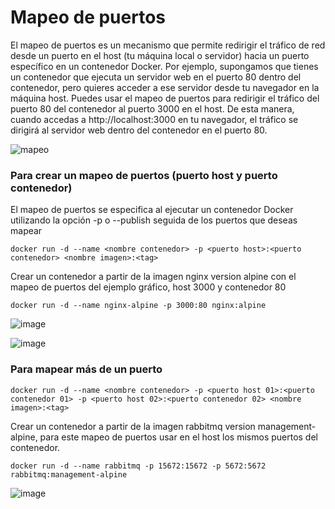 # Mapeo de puertos
El mapeo de puertos es un mecanismo que permite redirigir el tráfico de red desde un puerto en el host (tu máquina local o servidor) hacia un puerto específico en un contenedor Docker.
Por ejemplo, supongamos que tienes un contenedor que ejecuta un servidor web en el puerto 80 dentro del contenedor, pero quieres acceder a ese servidor desde tu navegador en la máquina host. Puedes usar el mapeo de puertos para redirigir el tráfico del puerto 80 del contenedor al puerto 3000 en el host. De esta manera, cuando accedas a http://localhost:3000 en tu navegador, el tráfico se dirigirá al servidor web dentro del contenedor en el puerto 80.

![mapeo](imagenes/mapeoPuertos.PNG)

### Para crear un mapeo de puertos (puerto host y puerto contenedor)
El mapeo de puertos se especifica al ejecutar un contenedor Docker utilizando la opción -p o --publish seguida de los puertos que deseas mapear
```
docker run -d --name <nombre contenedor> -p <puerto host>:<puerto contenedor> <nombre imagen>:<tag>

```
Crear un contenedor a partir de la imagen nginx version alpine con el mapeo de puertos del ejemplo gráfico, host 3000 y contenedor 80

```
docker run -d --name nginx-alpine -p 3000:80 nginx:alpine
```

![image](https://github.com/MaxCar31/2024A-ISWD633-GR1/assets/141116497/021ed83c-0eb0-4cfa-8a55-89bcfc13179a)


![image](https://github.com/MaxCar31/2024A-ISWD633-GR1/assets/141116497/d6fd9e6b-97c3-41dc-99bc-74fbec305c6e)


### Para mapear más de un puerto

```
docker run -d --name <nombre contenedor> -p <puerto host 01>:<puerto contenedor 01> -p <puerto host 02>:<puerto contenedor 02> <nombre imagen>:<tag>
```

Crear un contenedor a partir de la imagen rabbitmq version management-alpine, para este mapeo de puertos usar en el host los mismos puertos del contenedor.

```
docker run -d --name rabbitmq -p 15672:15672 -p 5672:5672 rabbitmq:management-alpine
```
![image](https://github.com/MaxCar31/2024A-ISWD633-GR1/assets/141116497/f164f9b0-ba10-4f67-8178-1d786e3b68c4)

